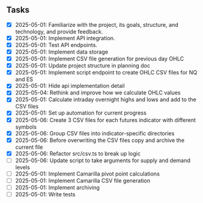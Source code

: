 ## Tasks

- [x] 2025-05-01: Familiarize with the project, its goals, structure, and technology, and provide feedback.
- [x] 2025-05-01: Implement API integration.
- [x] 2025-05-01: Test API endpoints.
- [x] 2025-05-01: Implement data storage
- [x] 2025-05-01: Implement CSV file generation for previous day OHLC
- [x] 2025-05-01: Update project structure in planning doc
- [x] 2025-05-01: Implement script endpoint to create OHLC CSV files for NQ and ES
- [x] 2025-05-01: Hide api implementation detail
- [x] 2025-05-04: Rethink and improve how we calculate OHLC values
- [x] 2025-05-01: Calculate intraday overnight highs and lows and add to the CSV files
- [x] 2025-05-01: Set up automation for current progress
- [x] 2025-05-06: Create 3 CSV files for each futures indicator with different symbols
- [x] 2025-05-06: Group CSV files into indicator-specific directories
- [x] 2025-05-06: Before overwriting the CSV files copy and archive the current file
- [x] 2025-05-06: Refactor src/csv.ts to break up logic
- [ ] 2025-05-06: Update script to take arguments for supply and demand levels
- [ ] 2025-05-01: Implement Camarilla pivot point calculations
- [ ] 2025-05-01: Implement Camarilla CSV file generation
- [ ] 2025-05-01: Implement archiving
- [ ] 2025-05-01: Write tests
